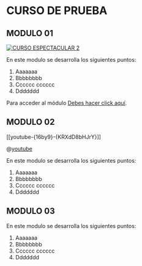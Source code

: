 # CURSO DE PRUEBA

## MODULO 01

[![CURSO ESPECTACULAR 2](http://img.youtube.com/vi/kh5JxW5SuEI/0.jpg)](http://www.youtube.com/watch?v=kh5JxW5SuEI "CURSO ESPECTACULAR 1")


En este modulo se desarrolla los siguientes puntos:

1. Aaaaaaa
2. Bbbbbbbb
3. Cccccc cccccc
4. Ddddddd

Para acceder al módulo [Debes hacer click aquí](/MODULO01).

## MODULO 02


[[youtube-{16by9}-{KRXdD8bHJrY}]] 

@[youtube](KRXdD8bHJrY)

En este modulo se desarrolla los siguientes puntos:

1. Aaaaaaa
2. Bbbbbbbb
3. Cccccc cccccc
4. Ddddddd


## MODULO 03


En este modulo se desarrolla los siguientes puntos:

1. Aaaaaaa
2. Bbbbbbbb
3. Cccccc cccccc
4. Ddddddd



